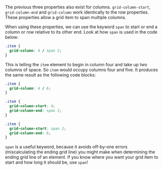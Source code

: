 The previous three properties also exist for columns. `grid-column-start`, `grid-column-end` and `grid-column` work identically to the row properties. These properties allow a grid item to span multiple columns.

When using these properties, we can use the keyword `span` to start or end a column or row relative to its other end. Look at how `span` is used in the code below:

```css
.item {
  grid-column: 4 / span 2;
}
```

This is telling the `item` element to begin in column four and take up two columns of space. So `item` would occupy columns four and five. It produces the same result as the following code blocks:

```css
.item {
  grid-column: 4 / 6;
}
```
```css
.item {
  grid-column-start: 4;
  grid-column-end: span 2;
}
```
```css
.item {
  grid-column-start: span 2;
  grid-column-end: 6;
}
```

`span` is a useful keyword, because it avoids off-by-one errors (miscalculating the ending grid line) you might make when determining the ending grid line of an element. If you know where you want your grid item to start and how long it should be, use `span`!

